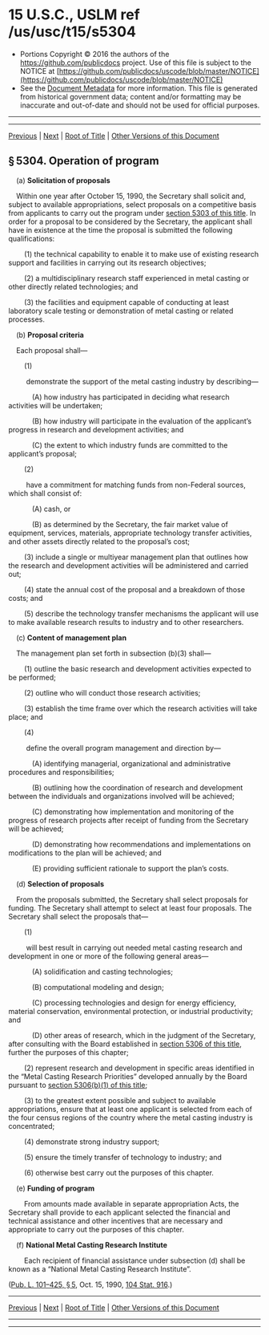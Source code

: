 ---
---

# 15 U.S.C., USLM ref /us/usc/t15/s5304

* Portions Copyright © 2016 the authors of the https://github.com/publicdocs project.
  Use of this file is subject to the NOTICE at [https://github.com/publicdocs/uscode/blob/master/NOTICE](https://github.com/publicdocs/uscode/blob/master/NOTICE)
* See the [Document Metadata](././../../../..//README.md) for more information.
  This file is generated from historical government data; content and/or formatting may be inaccurate and out-of-date and should not be used for official purposes.

----------
----------

[Previous](./../../../..//us/usc/t15/ch79/m__us_usc_t15_s5303.md) | [Next](./../../../..//us/usc/t15/ch79/m__us_usc_t15_s5305.md) | [Root of Title](./../../../../) | [Other Versions of this Document](https://publicdocs.github.io/go/links?ns=uslm&ref=%2Fus%2Fusc%2Ft15%2Fs5304)

## § 5304. Operation of program

    (a) __Solicitation of proposals__ 

    Within one year after October 15, 1990, the Secretary shall solicit and, subject to available appropriations, select proposals on a competitive basis from applicants to carry out the program under [section 5303 of this title][/us/usc/t15/s5303]. In order for a proposal to be considered by the Secretary, the applicant shall have in existence at the time the proposal is submitted the following qualifications:

        (1) the technical capability to enable it to make use of existing research support and facilities in carrying out its research objectives;

        (2) a multidisciplinary research staff experienced in metal casting or other directly related technologies; and

        (3) the facilities and equipment capable of conducting at least laboratory scale testing or demonstration of metal casting or related processes.

    (b) __Proposal criteria__ 

    Each proposal shall—

        (1)

         demonstrate the support of the metal casting industry by describing—

            (A) how industry has participated in deciding what research activities will be undertaken;

            (B) how industry will participate in the evaluation of the applicant’s progress in research and development activities; and

            (C) the extent to which industry funds are committed to the applicant’s proposal;

        (2)

         have a commitment for matching funds from non-Federal sources, which shall consist of:

            (A) cash, or

            (B) as determined by the Secretary, the fair market value of equipment, services, materials, appropriate technology transfer activities, and other assets directly related to the proposal’s cost;

        (3) include a single or multiyear management plan that outlines how the research and development activities will be administered and carried out;

        (4) state the annual cost of the proposal and a breakdown of those costs; and

        (5) describe the technology transfer mechanisms the applicant will use to make available research results to industry and to other researchers.

    (c) __Content of management plan__ 

    The management plan set forth in subsection (b)(3) shall—

        (1) outline the basic research and development activities expected to be performed;

        (2) outline who will conduct those research activities;

        (3) establish the time frame over which the research activities will take place; and

        (4)

         define the overall program management and direction by—

            (A) identifying managerial, organizational and administrative procedures and responsibilities;

            (B) outlining how the coordination of research and development between the individuals and organizations involved will be achieved;

            (C) demonstrating how implementation and monitoring of the progress of research projects after receipt of funding from the Secretary will be achieved;

            (D) demonstrating how recommendations and implementations on modifications to the plan will be achieved; and

            (E) providing sufficient rationale to support the plan’s costs.

    (d) __Selection of proposals__ 

    From the proposals submitted, the Secretary shall select proposals for funding. The Secretary shall attempt to select at least four proposals. The Secretary shall select the proposals that—

        (1)

         will best result in carrying out needed metal casting research and development in one or more of the following general areas—

            (A) solidification and casting technologies;

            (B) computational modeling and design;

            (C) processing technologies and design for energy efficiency, material conservation, environmental protection, or industrial productivity; and

            (D) other areas of research, which in the judgment of the Secretary, after consulting with the Board established in [section 5306 of this title][/us/usc/t15/s5306], further the purposes of this chapter;

        (2) represent research and development in specific areas identified in the “Metal Casting Research Priorities” developed annually by the Board pursuant to [section 5306(b)(1) of this title][/us/usc/t15/s5306/b/1];

        (3) to the greatest extent possible and subject to available appropriations, ensure that at least one applicant is selected from each of the four census regions of the country where the metal casting industry is concentrated;

        (4) demonstrate strong industry support;

        (5) ensure the timely transfer of technology to industry; and

        (6) otherwise best carry out the purposes of this chapter.

    (e) __Funding of program__ 

        From amounts made available in separate appropriation Acts, the Secretary shall provide to each applicant selected the financial and technical assistance and other incentives that are necessary and appropriate to carry out the purposes of this chapter.

    (f) __National Metal Casting Research Institute__ 

        Each recipient of financial assistance under subsection (d) shall be known as a “National Metal Casting Research Institute”.

([Pub. L. 101–425, § 5][/us/pl/101/425/s5], Oct. 15, 1990, [104 Stat. 916][/us/stat/104/916].)

----------

[Previous](./../../../..//us/usc/t15/ch79/m__us_usc_t15_s5303.md) | [Next](./../../../..//us/usc/t15/ch79/m__us_usc_t15_s5305.md) | [Root of Title](./../../../../) | [Other Versions of this Document](https://publicdocs.github.io/go/links?ns=uslm&ref=%2Fus%2Fusc%2Ft15%2Fs5304)

----------
----------

[/us/usc/t15/s5303]: https://publicdocs.github.io/go/links?ns=uslm&ref=%2Fus%2Fusc%2Ft15%2Fs5303
[/us/usc/t15/s5306]: https://publicdocs.github.io/go/links?ns=uslm&ref=%2Fus%2Fusc%2Ft15%2Fs5306
[/us/usc/t15/s5306/b/1]: https://publicdocs.github.io/go/links?ns=uslm&ref=%2Fus%2Fusc%2Ft15%2Fs5306%2Fb%2F1
[/us/pl/101/425/s5]: https://publicdocs.github.io/go/links?ns=uslm&ref=%2Fus%2Fpl%2F101%2F425%2Fs5
[/us/stat/104/916]: https://publicdocs.github.io/go/links?ns=uslm&ref=%2Fus%2Fstat%2F104%2F916


